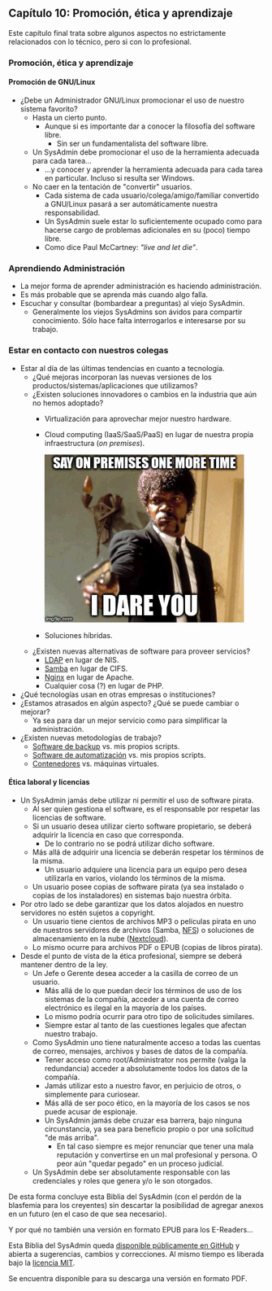 ## Capítulo 10: Promoción, ética y aprendizaje

Este capítulo final trata sobre algunos aspectos no estrictamente relacionados
con lo técnico, pero si con lo profesional.

### Promoción, ética y aprendizaje

#### Promoción de GNU/Linux

* ¿Debe un Administrador GNU/Linux promocionar el uso de nuestro sistema
  favorito?
    * Hasta un cierto punto.
        * Aunque si es importante dar a conocer la filosofía del software libre.
            * Sin ser un fundamentalista del software libre.
    * Un SysAdmin debe promocionar el uso de la herramienta adecuada para cada
      tarea...
        * ...y conocer y aprender la herramienta adecuada para cada tarea en
          particular. Incluso si resulta ser Windows.
    * No caer en la tentación de "convertir" usuarios.
        * Cada sistema de cada usuario/colega/amigo/familiar convertido a
          GNU/Linux pasará a ser automáticamente nuestra responsabilidad.
        * Un SysAdmin suele estar lo suficientemente ocupado como para hacerse
          cargo de problemas adicionales en su (poco) tiempo libre.
        * Como dice Paul McCartney: *"live and let die"*.

### Aprendiendo Administración

* La mejor forma de aprender administración es haciendo administración.
* Es más probable que se aprenda más cuando algo falla.
* Escuchar y consultar (bombardear a preguntas) al viejo SysAdmin.
    * Generalmente los viejos SysAdmins son ávidos para compartir conocimiento.
      Sólo hace falta interrogarlos e interesarse por su trabajo.

### Estar en contacto con nuestros colegas

* Estar al día de las últimas tendencias en cuanto a tecnología.
    * ¿Qué mejoras incorporan las nuevas versiones de los
      productos/sistemas/aplicaciones que utilizamos?
    * ¿Existen soluciones innovadores o cambios en la industria que aún no hemos
      adoptado?
        * Virtualización para aprovechar mejor nuestro hardware.
        * Cloud computing (IaaS/SaaS/PaaS) en lugar de nuestra propia
          infraestructura (*on premises*).

            ![On premises](images/on_premises.jpg)

        * Soluciones híbridas.
    * ¿Existen nuevas alternativas de software para proveer servicios?
        * [LDAP](https://www.linuxito.com/gnu-linux/nivel-alto/998-como-montar-un-servidor-ldap-en-linux)
          en lugar de NIS.
        * [Samba](https://www.linuxito.com/gnu-linux/nivel-medio/432-como-instalar-y-configurar-samba-en-centos-7-con-acceso-anonimo)
          en lugar de CIFS.
        * [Nginx](https://www.linuxito.com/gnu-linux/nivel-alto/573-instalacion-y-configuracion-de-nginx-con-php-fpm)
          en lugar de Apache.
        * Cualquier cosa (?) en lugar de PHP.
* ¿Qué tecnologías usan en otras empresas o instituciones?
* ¿Estamos atrasados en algún aspecto? ¿Qué se puede cambiar o mejorar?
    * Ya sea para dar un mejor servicio como para simplificar la administración.
* ¿Existen nuevas metodologías de trabajo?
    * [Software de backup](https://www.linuxito.com/gnu-linux/nivel-alto/770-como-instalar-y-configurar-bacula-en-debian)
      vs. mis propios scripts.
    * [Software de automatización](https://www.linuxito.com/gnu-linux/nivel-alto/938-como-instalar-ansible-desde-los-fuentes)
      vs. mis propios scripts.
    * [Contenedores](https://www.linuxito.com/nix/832-jails-en-freebsd) vs.
      máquinas virtuales.

#### Ética laboral y licencias

* Un SysAdmin jamás debe utilizar ni permitir el uso de software pirata.
    * Al ser quien gestiona el software, es el responsable por respetar las
      licencias de software.
    * Si un usuario desea utilizar cierto software propietario, se deberá
      adquirir la licencia en caso que corresponda.
        * De lo contrario no se podrá utilizar dicho software.
    * Más allá de adquirir una licencia se deberán respetar los términos de la
      misma.
        * Un usuario adquiere una licencia para un equipo pero desea utilizarla
          en varios, violando los términos de la misma.
    * Un usuario posee copias de software pirata (ya sea instalado o copias de
      los instaladores) en sistemas bajo nuestra órbita.
* Por otro lado se debe garantizar que los datos alojados en nuestro servidores
  no estén sujetos a copyright.
    * Un usuario tiene cientos de archivos MP3 o películas pirata en uno de
      nuestros servidores de archivos (Samba, [NFS](https://www.linuxito.com/gnu-linux/nivel-alto/496-configuracion-de-nfs-en-freebsd))
      o soluciones de almacenamiento en la nube ([Nextcloud](https://www.linuxito.com/cloud/912-instalando-un-servidor-nextcloud-sobre-nginx-con-php-fpm-y-postgres)).
    * Lo mismo ocurre para archivos PDF o EPUB (copias de libros pirata).
* Desde el punto de vista de la ética profesional, siempre se deberá mantener
  dentro de la ley.
    * Un Jefe o Gerente desea acceder a la casilla de correo de un usuario.
        * Más allá de lo que puedan decir los términos de uso de los sistemas de
          la compañía, acceder a una cuenta de correo electrónico es ilegal en
          la mayoría de los países.
        * Lo mismo podría ocurrir para otro tipo de solicitudes similares.
        * Siempre estar al tanto de las cuestiones legales que afectan nuestro
          trabajo.
    * Como SysAdmin uno tiene naturalmente acceso a todas las cuentas de correo,
      mensajes, archivos y bases de datos de la compañía.
        * Tener acceso como root/Administrator nos permite (valga la
          redundancia) acceder a absolutamente todos los datos de la compañía.
        * Jamás utilizar esto a nuestro favor, en perjuicio de otros, o
          simplemente para curiosear.
        * Más allá de ser poco ético, en la mayoría de los casos se nos puede
          acusar de espionaje.
        * Un SysAdmin jamás debe cruzar esa barrera, bajo ninguna circunstancia,
          ya sea para beneficio propio o por una solicitud "de más arriba".
            * En tal caso siempre es mejor renunciar que tener una mala
              reputación y convertirse en un mal profesional y persona. O peor
              aún "quedar pegado" en un proceso judicial.
    * Un SysAdmin debe ser absolutamente responsable con las credenciales y
      roles que genera y/o le son otorgados.

De esta forma concluye esta Biblia del SysAdmin (con el perdón de la blasfemia
para los creyentes) sin descartar la posibilidad de agregar anexos en un futuro
(en el caso de que sea necesario).

Y por qué no también una versión en formato EPUB para los E-Readers...

Esta Biblia del SysAdmin queda [disponible públicamente en GitHub](https://github.com/linuxitux/La-Biblia-del-SysAdmin/)
y abierta a sugerencias, cambios y correcciones. Al mismo tiempo es liberada
bajo la [licencia MIT](LICENSE).

Se encuentra disponible para su descarga una versión en formato PDF.
